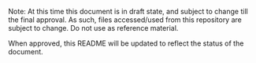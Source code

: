 Note: At this time this document is in draft state, and subject to change till the final approval. As such, files accessed/used from this repository are subject to change. Do not use as reference material.

When approved, this README will be updated to reflect the status of the document.
